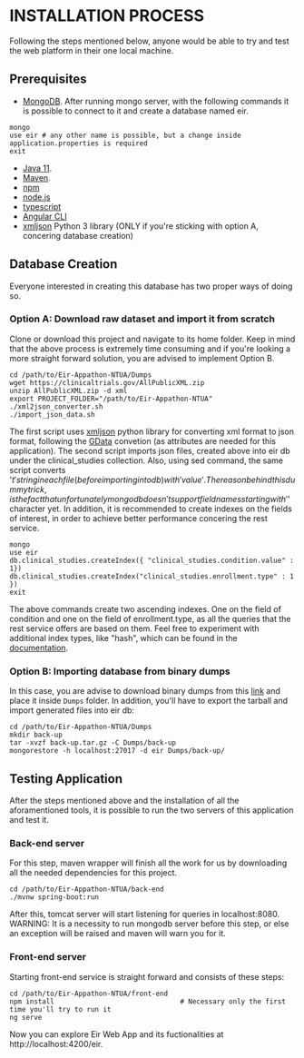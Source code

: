 # INSTALLATION PROCESS

Following the steps mentioned below, anyone would be able to try and test the web platform in their one local machine.

## Prerequisites

* [MongoDB](https://docs.mongodb.com/manual/installation/). After running mongo server, with the following commands it is possible to connect to it and create a database named eir.
```
mongo
use eir # any other name is possible, but a change inside application.properties is required
exit
```
* [Java 11](https://www.oracle.com/java/technologies/javase-jdk11-downloads.html).
* [Maven](https://maven.apache.org/install.html).
* [npm](https://www.npmjs.com/get-npm)
* [node.js](https://nodejs.org/en/)
* [typescript](https://www.npmjs.com/package/typescript)
* [Angular CLI](https://cli.angular.io/)
* [xmljson](https://pypi.org/project/xmljson/) Python 3 library (ONLY if you're sticking with option A, concering database creation)

## Database Creation

Everyone interested in creating this database has two proper ways of doing so.

### Option A: Download raw dataset and import it from scratch
Clone or download this project and navigate to its home folder. Keep in mind that the above process is extremely time consuming and if you're looking a more straight forward solution, you are advised to implement Option B.

```
cd /path/to/Eir-Appathon-NTUA/Dumps
wget https://clinicaltrials.gov/AllPublicXML.zip
unzip AllPublicXML.zip -d xml
export PROJECT_FOLDER="/path/to/Eir-Appathon-NTUA"
./xml2json_converter.sh
./import_json_data.sh
```
The first script uses [xmljson](https://pypi.org/project/xmljson/) python library for converting xml format to json format, following the [GData](http://wiki.open311.org/JSON_and_XML_Conversion/) convetion (as attributes are needed for this application).
The second script imports json files, created above into eir db under the clinical_studies collection. Also, using sed command, the same script converts '$t' string in each file (before importing into db) with 'value'.
The reason behind this dummy trick, is the fact that unfortunately mongodb doesn't support field names starting with '$' character yet. In addition, it is recommended to create indexes on the fields of interest, in order to achieve better performance concering the rest service.

```
mongo
use eir
db.clinical_studies.createIndex({ "clinical_studies.condition.value" : 1})
db.clinical_studies.createIndex("clinical_studies.enrollment.type" : 1 })
exit
```
The above commands create two  ascending indexes. One on the field of condition and one on the field of enrollment.type, as all the queries that the rest service offers are based on them. Feel free to experiment with additional index types, like "hash", which can be found in the [documentation](https://docs.mongodb.com/manual/reference/method/db.collection.createIndex/).

### Option B: Importing database from binary dumps

In this case, you are advise to download binary dumps from this [link](https://drive.google.com/file/d/1s1fjV97XBSoQoqY9xK_CF25W4oz0kwbl/view?usp=sharing) and place it inside `Dumps` folder. In addition, you'll have to export the tarball and import generated files into eir db:

```
cd /path/to/Eir-Appathon-NTUA/Dumps
mkdir back-up
tar -xvzf back-up.tar.gz -C Dumps/back-up
mongorestore -h localhost:27017 -d eir Dumps/back-up/
```

## Testing Application
After the steps mentioned above and the installation of all the aforamentioned tools, it is possible to run the two servers of this application and test it.

### Back-end server
For this step, maven wrapper will finish all the work for us by downloading all the needed dependencies for this project.
```
cd /path/to/Eir-Appathon-NTUA/back-end
./mvnw spring-boot:run
```
After this, tomcat server will start listening for queries in localhost:8080. 
WARNING: It is a necessity to run mongodb server before this step, or else an exception will be raised and maven will warn you for it.

### Front-end server
Starting front-end service is straight forward and consists of these steps:

```
cd /path/to/Eir-Appathon-NTUA/front-end
npm install                               # Necessary only the first time you'll try to run it
ng serve
```
Now you can explore Eir Web App and its fuctionalities at http://localhost:4200/eir.
